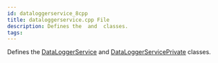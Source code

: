 ```yaml
---
id: dataloggerservice_8cpp
title: dataloggerservice.cpp File
description: Defines the  and  classes.
tags:
---
```

Defines the [DataLoggerService](classDataLoggerService) and [DataLoggerServicePrivate](classDataLoggerServicePrivate) classes.




